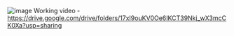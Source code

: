 ![image](https://user-images.githubusercontent.com/79736843/156243507-eb50129b-3d11-4d0c-ae1c-57302f4b1e26.png)
Working video - https://drive.google.com/drive/folders/17xI9ouKV0Oe6IKCT39Nkj_wX3mcCK0Xa?usp=sharing
